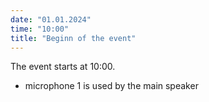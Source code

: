 ```yaml
---
date: "01.01.2024"
time: "10:00"
title: "Beginn of the event"
---
```


The event starts at 10:00.

-   microphone 1 is used by the main speaker
